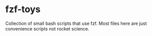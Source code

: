 # fzf-toys

Collection of small bash scripts that use fzf. Most files here are just convenience scripts not rocket science.
